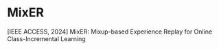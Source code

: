 # MixER
[IEEE ACCESS, 2024] MixER: Mixup-based Experience Replay for Online Class-Incremental Learning

